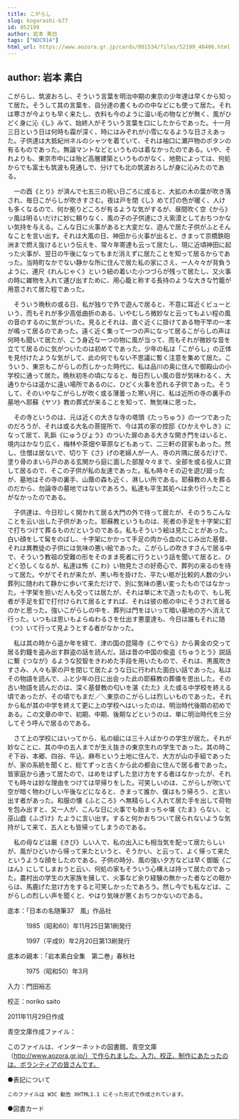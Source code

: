 ```yaml
---
title: こがらし
slug: kogarashi-b77
id: 052199
author: 岩本 素白
tags: ["NDC914"]
html_url: https://www.aozora.gr.jp/cards/001534/files/52199_46406.html
---
```


## author: 岩本 素白

こがらし、筑波おろし、そういう言葉を明治中期の東京の少年達は早くから知って居た。そうして其の言葉を、自分達の書くものの中などにも使って居た。それは寒さが今よりも早く来たし、衣料も今のように温い毛の物などが無く、風がひどく身に沁《し》みて、始終人がそういう言葉を口にしたからであった。十一月三日という日は何時も霜が深く、時にはみぞれが小雪になるような日さえあった。子供達は大抵紀州ネルのシャツを着ていて、それは袖口に瀬戸物のボタンの有るものであった。無論マントなどというものは着なかったのである。いや、それよりも、東京市中には殆ど高層建築というものがなく、地勢によっては、何処からでも富士も筑波も見通しで、分けても北の筑波おろしが身に沁みたのである。

　一の酉《とり》が済んで七五三の祝い日ごろに成ると、大拡の木の葉が吹き落され、毎日こがらしが吹きすさむ。夜は戸を閉《し》めて灯の色が暖く、人けも多くなるので、何か拠りどころが有るような気がするが、昼間吹く空《から》ッ風は明るいだけに妙に頼りなく、風の子の子供達にさえ索漠としておちつかない気持を与える。こんな日に火事があると大変だな、遊んで居た子供がふとそんなことを言い出す。それは大風の日、神田から火事が出ると、きまって京橋鉄砲洲まで燃え抜けるという伝えを、常々年寄達も云って居たし、現に近頃神田に起った火事が、翌日の午後になってもまだ消えずに居たことを知って居るからであった。当時町なかでない静かな所に住んで居た私の家にさえ、一人々々が背負うように、連尺《れんじゃく》という紐の着いた小つづらが残って居たし、又火事の時に雑物を入れて運び出すために、用心籠と称する長持のような大きな竹籠が用意されて居た程であった。

　そういう晩秋の或る日、私が独りで外で遊んで居ると、不意に耳近くビューという、而もそれが多少高低曲折のある、いやむしろ微妙なと云ってもよい程の風の音のするのに気がついた。見るとそれは、直ぐ近くに掛けてある物干竿の一本が鳴って居るのであった。遠く近く集って一つの声になって居るこがらしの声は何時も聞いて居たが、こう身近な一つの物に風が当って、而もそれが微妙な音を立てて居るのに気がついたのは初めてであった。少年の私は「こがらし」の正体を見付けたような気がして、此の何でもない不思議に暫く注意を集めて居た。こういう、東京もこがらしの烈しかった時代に、私は品川の奥に住んで御殿山の小学校に通って居た。晩秋初冬の頃になると、毎日烈しい風の音が気味わるく、大通りからは遥かに遠い場所であるのに、ひどく火事を恐れる子供であった。そうして、そのいやなこがらしが吹く或る薄曇った寒い月に、私は近所の寺の裏手の墓地へ耶蘇《ヤソ》教の葬式が来ることを知って、無気味に思った。

　その寺というのは、元は近くの大きな寺の塔頭《たっちゅう》の一つであったのだろうが、それは或る大名の菩提所で、今は其の家の控邸《ひかえやしき》になって居て、乳鋲《にゅうびょう》のついた扉のある大きな開き門をはいると、境内はかなり広く、梅林や茶畑や草原などもあって、二三軒の貸家もあった。然し、住僧は居ないで、切り下《さ》げの老婦人が一人、寺の片隅に居るだけで、塗り骨のまいら戸のある玄関から庭に面した部屋々々まで、全部を或る役人に貸して居るので、そこの子供が私の友達であった。私も時々その辺を遊び廻ったが、墓地はその寺の裏手、山蔭の森も近く、淋しい所である。耶蘇教の人を葬るのだから、勿論寺の墓地ではないであろう。私達も平生其処へは余り行ったことがなかったのである。

　子供達は、今日珍しく開かれて居る大門の外で待って居たが、そのうちこんなことを云い出した子供があった。耶蘇教というものは、死者の手足を十字架に釘で打ちつけて葬るものだというのである。私もそういう絵は見たことがあった。白い顔をして髯をのばし、十字架にかかって手足の肉から血のにじみ出た基督、それは異教徒の子供には気味の悪い絵であった。こがらしの吹きすさんで居る中で、そういう教祖の受難の形をそのまま死者に行うという話を聞いて居ると、ひどく恐しくなるが、私達は怖《こわ》い物見たさの好奇心で、葬列の来るのを待って居た。やがてそれが来たが、黒い布を掛けた、平たい柩が比較的人数の少い葬列に随われて静かに歩いて来ただけで、別に気味の悪い変ったものではなかった。十字架を担いだ人も交っては居たが、それは単に木で造ったもので、もし死者が手足を釘で打付けられて居るとすれば、それは彼の柩の中にそうされて居るのかと思った。強いこがらしの中を、葬列は門をはいって暗い墓地の方へ消えて行った。いつもは思いもよらぬわるさを仕出す悪童達も、今日は誰もそれに随《つ》いて行って見ようとする者がなかった。

　私は其の時から遥か年を経て、津の国の昆陽寺《こやでら》から黄金の交って居る釣鐘を盗み出す群盗の話を読んだ。話は昔の中国の偸盗《ちゅうとう》説話に繋《つなが》るような狡智をきわめた手段を用いたもので、それは、黒風吹きすさみ、人々も家の戸を閉じて居たような日に行われた面白い話であった。私はその物語を読んで、ふと少年の日に出会った此の耶蘇教の葬儀を思出した。その古い物語を読んだのは、深く基督教の匂いを湛《たた》えた或る中学校を終える頃であったが、その頃でもまだ／＼東京のこがらしは烈しいものであった。それから私が其の中学を終えて更に上の学校へはいったのは、明治時代後期の初めである。この文章の中で、初期、中期、後期などというのは、単に明治時代を三分してそう呼んで居るのである。

　さて上の学校にはいってから、私の組には三十人ばかりの学生が居た。それが妙なことに、其の中の五人までが生え抜きの東京生れの学生であった。其の時こそ下谷、本郷、四谷、牛込、麻布という土地に住んで、大方が山の手組であったが、家の系統を聞くと、総てずっと古くから此の都会に住んで居る者であった。皆家庭から通って居たので、はめをはずした怠け方をする者はなかったが、それでも時々は妙な理由をつけては早帰りをした。可笑しいのは、こがらしが吹いて空が暗く物わびしい午後などになると、きまって誰か、僕はもう帰ろう、と言い出す者があった。和服の懐《ふところ》へ無精らしく入れて居た手を出して荷物を包み出すと、又一人が、こんな日に火事でも始まっちゃ堪《たま》らない、と巫山戯《ふざけ》たように言い出す。すると何かおちついて居られないような気持がして来て、五人とも皆帰ってしまうのである。

　私の母などは厳《きび》しい人で、私の出入にも相当気を配って居たらしいが、風がひどいから帰って来たというと、そうかい、と云って、よく帰って来たというような顔をしたのである。子供の時分、風の強い夕方などは早く御飯《ごはん》にしてしまおうと云い、何処の家もそういう心構えは持って居たのであった。農村出の学生の大家族を擁して、火事など余り経験の無かった者などの眼からは、馬鹿げた怠け方をすると可笑しかったであろう。然し今でも私などは、こがらしの烈しい声を聞くと、やはり気味が悪くおちつかないのである。













底本：「日本の名随筆37　風」作品社

　　　1985（昭和60）年11月25日第1刷発行

　　　1997（平成9）年2月20日第13刷発行

底本の親本：「岩本素白全集　第二巻」春秋社

　　　1975（昭和50）年3月

入力：門田裕志

校正：noriko saito

2011年11月29日作成

青空文庫作成ファイル：

このファイルは、インターネットの図書館、青空文庫（http://www.aozora.gr.jp/）で作られました。入力、校正、制作にあたったのは、ボランティアの皆さんです。











●表記について


	このファイルは W3C 勧告 XHTML1.1 にそった形式で作成されています。







●図書カード